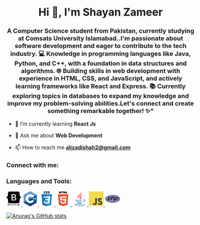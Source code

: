 <h1 align="center">Hi 👋, I'm Shayan Zameer</h1>
<h3 align="center">A Computer Science student from Pakistan, currently studying at Comsats University Islamabad..I'm passionate about software development and eager to contribute to the tech industry. 💻 Knowledge in programming languages like Java, Python, and C++, with a foundation in data structures and algorithms. 🌐 Building skills in web development with experience in HTML, CSS, and JavaScript, and actively learning frameworks like React and Express. 📚 Currently exploring topics in databases to expand my knowledge and improve my problem-solving abilities.Let's connect and create something remarkable together! ✨"</h3>

- 🌱 I’m currently learning **React Js**

- 💬 Ask me about **Web Development**

- 📫 How to reach me **alizadishah2@gmail.com**

<h3 align="left">Connect with me:</h3>
<p align="left">
</p>

<h3 align="left">Languages and Tools:</h3>
<p align="left"> <a href="https://getbootstrap.com" target="_blank" rel="noreferrer"> <img src="https://raw.githubusercontent.com/devicons/devicon/master/icons/bootstrap/bootstrap-plain-wordmark.svg" alt="bootstrap" width="40" height="40"/> </a> <a href="https://www.w3schools.com/cpp/" target="_blank" rel="noreferrer"> <img src="https://raw.githubusercontent.com/devicons/devicon/master/icons/cplusplus/cplusplus-original.svg" alt="cplusplus" width="40" height="40"/> </a> <a href="https://www.w3schools.com/css/" target="_blank" rel="noreferrer"> <img src="https://raw.githubusercontent.com/devicons/devicon/master/icons/css3/css3-original-wordmark.svg" alt="css3" width="40" height="40"/> </a> <a href="https://www.w3.org/html/" target="_blank" rel="noreferrer"> <img src="https://raw.githubusercontent.com/devicons/devicon/master/icons/html5/html5-original-wordmark.svg" alt="html5" width="40" height="40"/> </a> <a href="https://www.java.com" target="_blank" rel="noreferrer"> <img src="https://raw.githubusercontent.com/devicons/devicon/master/icons/java/java-original.svg" alt="java" width="40" height="40"/> </a> <a href="https://developer.mozilla.org/en-US/docs/Web/JavaScript" target="_blank" rel="noreferrer"> <img src="https://raw.githubusercontent.com/devicons/devicon/master/icons/javascript/javascript-original.svg" alt="javascript" width="40" height="40"/> </a> <a href="https://www.php.net" target="_blank" rel="noreferrer"> <img src="https://raw.githubusercontent.com/devicons/devicon/master/icons/php/php-original.svg" alt="php" width="40" height="40"/> </a> </p>


[![Anurag's GitHub stats](https://github-readme-stats.vercel.app/api?username=ShayanZameer)](https://github.com/anuraghazra/github-readme-stats)

